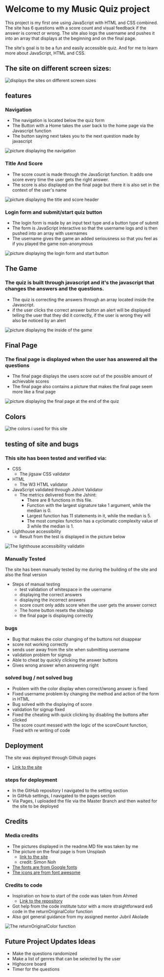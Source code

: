 # Welcome to my Music Quiz project

 This project is my first one using JavaScript with HTML and CSS combined. The site has 6 questions with a score count and visual feedback if the answer is correct or wrong. The site also logs the username and pushes it into an array that displays at the beginning and on the final page.

The site's goal is to be a fun and easily accessible quiz. And for me to learn more about JavaScript, HTML and CSS.

## The site on different screen sizes:
![displays the sites on different screen sizes](assets/image/responsive.png)

## features 

### Navigation
- The navigation is located below the quiz form
- The Button with a Home takes the user back to the home page via the Javascript function
- The button saying next takes you to the next question made by javascript

![picture displaying the navigation](assets/image/navigation.png)


### Title And Score 
- The score count is made through the JavaScript function. It adds one score every time the user gets the right answer.
- The score is also displayed on the final page but there it is also set in the context of the user's name

![picture displaying the title and score header](assets/image/headerAndScore.png)

### Login form and submit/start quiz button 
- The login form is made by an input text type and a button type of submit
- The form is JavaScript interactive so that the username logs and is then pushed into an array with usernames
- The username gives the game an added seriousness so that you feel as if you played the game non-anonymous

![picture displaying the login form and start button](assets/image/startPage.png)


## The Game 

### The quiz is built through javascript and it's the javascript that changes the answers and the questions.
- The quiz is correcting the answers through an array located inside the Javascript. 
- if the user clicks the correct answer button an alert will be displayed telling the user that they did it correctly, if the user is wrong they will also be noticed by an alert

![picture displaying the inside of the game](assets/image/insideQuiz.png)

## Final Page 

### The final page is displayed when the user has answered all the questions
- The final page displays the users score out of the possible amount of achievable scores 
- The final page also contains a picture that makes the final page seem more like a final page

![picture displaying the final page at the end of the quiz](assets/image/finalPage.png)

## Colors

![the colors i used for this site](assets/image/colors.png)

## testing of site and bugs

### This site has been tested and verified via:
- CSS
    - The jigsaw CSS validator 
- HTML
    - The W3 HTML validator
- JavaScript validated through Jshint Validator
    - The metrics delivered from the Jshint:
        - There are 8 functions in this file.
        - Function with the largest signature take 1 argument, while the median is 0.
        - Largest function has 11 statements in it, while the median is 5.
        - The most complex function has a cyclomatic complexity value of 3 while the median is 1.
- Lighthouse accessibility
    - Result from the test is displayed in the picture below

![The lighthouse accessibility validatin](assets/image/lighthouse.png)

### Manually Tested
The site has been manually tested by me during the building of the site and also the final version

- Steps of manual testing
    - test validation of whitespace in the username
    - displaying the correct answers
    - displaying the incorrect answers
    - score count only adds score when the user gets the answer correct
    - The home button resets the site/app
    - the final page is displaying correctly

### bugs 
- Bug that makes the color changing of the buttons not disappear 
- score not working correctly
- sends user away from the site when submitting username
- validation problem for signup
- Able to cheat by quickly clicking the answer buttons
- Gives wrong answer when answering right

### solved bug / not solved bug
- Problem with the color display when correct/wrong answer is fixed
- Fixed username problem by changing the method and action of the form in HTML
- Bug solved with the displaying of score
- validation for signup fixed
- Fixed the cheating with quick clicking by disabling the buttons after clicked 
- The score count messed with the logic of the scoreCount function, Fixed with re writing of code

## Deployment 
The site was deployed through Github pages 
- [Link to the site ](https://albinhall.github.io/MusicQuiz/)

### steps for deployment
- In the GitHub repository I navigated to the setting section
- In GitHub settings, I navigated to the pages section
- Via Pages, I uploaded the file via the Master Branch and then waited for the site to be deployed

## Credits

### Media credits
- The pictures displayed in the readme.MD file was taken by me
- The picture on the final page is from Unsplash
    - [link to the site](https://unsplash.com/@simon_noh?utm_source=unsplash&utm_medium=referral&utm_content=creditCopyText)
    - credit: Simon Noh
- [The fonts are from Google fonts](https://fonts.google.com/)
- [The icons are from font awesome](https://fontawesome.com/)

### Credits to code
- Inspiration on how to start of the code was taken from Ahmed
    - [Link to the repository](https://github.com/Ahmad528/quizApp/tree/main/quizwuiz)
- Got help from the code institute tutor with a more straightforward es6 code in the returnOriginalColor function
- Also got general guidance from my assigned mentor Jubril Akolade

![The returnOriginalColor function](assets/image/tutorHelp.png)

## Future Project Updates Ideas
- Make the questions randomized 
- Make a list of genres that can be selected by the user
- Highscore board
- Timer for the questions